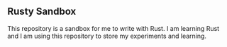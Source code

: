 ## Rusty Sandbox

This repository is a sandbox for me to write with Rust.
I am learning Rust and I am using this repository to store my experiments and learning.
